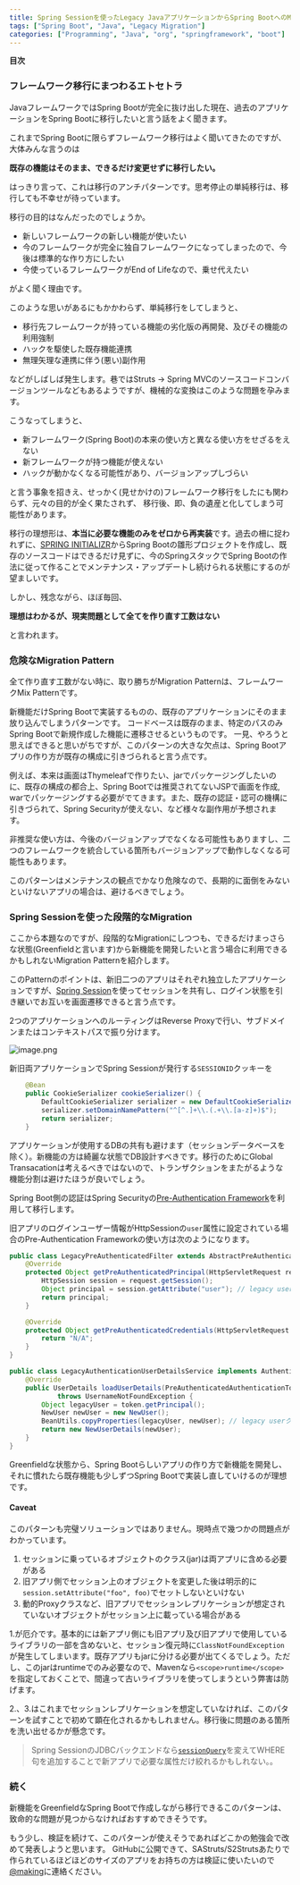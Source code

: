 ```yaml
---
title: Spring Sessionを使ったLegacy JavaアプリケーションからSpring BootへのMigration
tags: ["Spring Boot", "Java", "Legacy Migration"]
categories: ["Programming", "Java", "org", "springframework", "boot"]
---
```


**目次**
<!-- toc -->

### フレームワーク移行にまつわるエトセトラ

JavaフレームワークではSpring Bootが完全に抜け出した現在、過去のアプリケーションをSpring Bootに移行したいと言う話をよく聞きます。

これまでSpring Bootに限らずフレームワーク移行はよく聞いてきたのですが、大体みんな言うのは

**既存の機能はそのまま、できるだけ変更せずに移行したい。**

はっきり言って、これは移行のアンチパターンです。思考停止の単純移行は、移行しても不幸せが待っています。

移行の目的はなんだったのでしょうか。

* 新しいフレームワークの新しい機能が使いたい
* 今のフレームワークが完全に独自フレームワークになってしまったので、今後は標準的な作り方にしたい
* 今使っているフレームワークがEnd of Lifeなので、乗せ代えたい

がよく聞く理由です。

このような思いがあるにもかかわらず、単純移行をしてしまうと、

* 移行先フレームワークが持っている機能の劣化版の再開発、及びその機能の利用強制
* ハックを駆使した既存機能連携
* 無理矢理な連携に伴う(悪い)副作用

などがしばしば発生します。巷ではStruts -> Spring MVCのソースコードコンバージョンツールなどもあるようですが、機械的な変換はこのような問題を孕みます。

こうなってしまうと、

* 新フレームワーク(Spring Boot)の本来の使い方と異なる使い方をせざるをえない
* 新フレームワークが持つ機能が使えない
* ハックが動かなくなる可能性があり、バージョンアップしづらい

と言う事象を招きえ、せっかく(見せかけの)フレームワーク移行をしたにも関わらず、元々の目的が全く果たされず、
移行後、即、負の遺産と化してしまう可能性があります。


移行の理想形は、**本当に必要な機能のみをゼロから再実装**です。過去の柵に捉われずに、[SPRING INITIALIZR](https://start.spring.io/)からSpring Bootの雛形プロジェクトを作成し、既存のソースコードはできるだけ見ずに、今のSpringスタックでSpring Bootの作法に従って作ることでメンテナンス・アップデートし続けられる状態にするのが望ましいです。

しかし、残念ながら、ほぼ毎回、

**理想はわかるが、現実問題として全てを作り直す工数はない**

と言われます。

### 危険なMigration Pattern

全て作り直す工数がない時に、取り勝ちがMigration Patternは、フレームワークMix Patternです。

新機能だけSpring Bootで実装するものの、既存のアプリケーションにそのまま放り込んでしまうパターンです。
コードベースは既存のまま、特定のパスのみSpring Bootで新規作成した機能に遷移させるというものです。
一見、やろうと思えばできると思いがちですが、このパターンの大きな欠点は、Spring Bootアプリの作り方が既存の構成に引きづられると言う点です。

例えば、本来は画面はThymeleafで作りたい、jarでパッケージングしたいのに、既存の構成の都合上、Spring Bootでは推奨されてないJSPで画面を作成, warでパッケージングする必要がでてきます。また、既存の認証・認可の機構に引きづられて、Spring Securityが使えない、など様々な副作用が予想されます。

非推奨な使い方は、今後のバージョンアップでなくなる可能性もありますし、二つのフレームワークを統合している箇所もバージョンアップで動作しなくなる可能性もあります。

このパターンはメンテナンスの観点でかなり危険なので、長期的に面倒をみないといけないアプリの場合は、避けるべきでしょう。

### Spring Sessionを使った段階的なMigration

ここから本題なのですが、段階的なMigrationにしつつも、できるだけまっさらな状態(Greenfieldと言います)から新機能を開発したいと言う場合に利用できるかもしれないMigration Patternを紹介します。

このPatternのポイントは、新旧二つのアプリはそれぞれ独立したアプリケーションですが、[Spring Session](http://projects.spring.io/spring-session/)を使ってセッションを共有し、ログイン状態を引き継いでお互いを画面遷移できると言う点です。

2つのアプリケーションへのルーティングはReverse Proxyで行い、サブドメインまたはコンテキストパスで振り分けます。

![image.png](https://qiita-image-store.s3.amazonaws.com/0/1852/1c8731b7-18d9-9c74-339f-9a73054b3ffc.png)


新旧両アプリケーションでSpring Sessionが発行する`SESSIONID`クッキーを


``` java
	@Bean
	public CookieSerializer cookieSerializer() {
		DefaultCookieSerializer serializer = new DefaultCookieSerializer();
		serializer.setDomainNamePattern("^[^.]+\\.(.+\\.[a-z]+)$");
		return serializer;
	}
```

アプリケーションが使用するDBの共有も避けます（セッションデータベースを除く）。新機能の方は綺麗な状態でDB設計すべきです。移行のためにGlobal Transacationは考えるべきではないので、トランザクションをまたがるような機能分割は避けたほうが良いでしょう。

Spring Boot側の認証はSpring Securityの[Pre-Authentication Framework](http://docs.spring.io/spring-security/site/docs/4.2.3.RELEASE/reference/html/preauth.html)を利用して移行します。

旧アプリのログインユーザー情報がHttpSessionの`user`属性に設定されている場合のPre-Authentication Frameworkの使い方は次のようになります。

``` java
public class LegacyPreAuthenticatedFilter extends AbstractPreAuthenticatedProcessingFilter {
	@Override
	protected Object getPreAuthenticatedPrincipal(HttpServletRequest request) {
		HttpSession session = request.getSession();
		Object principal = session.getAttribute("user"); // legacy user object
		return principal;
	}

	@Override
	protected Object getPreAuthenticatedCredentials(HttpServletRequest request) {
		return "N/A";
	}
}
```

``` java
public class LegacyAuthenticationUserDetailsService implements AuthenticationUserDetailsService<PreAuthenticatedAuthenticationToken> {
	@Override
	public UserDetails loadUserDetails(PreAuthenticatedAuthenticationToken token)
			throws UsernameNotFoundException {
		Object legacyUser = token.getPrincipal();
		NewUser newUser = new NewUser();
		BeanUtils.copyProperties(legacyUser, newUser); // legacy userクラスをcompileで使わないようにReflectionでコピー
		return new NewUserDetails(newUser);
	}
}
```




Greenfieldな状態から、Spring Bootらしいアプリの作り方で新機能を開発し、それに慣れたら既存機能も少しずつSpring Bootで実装し直していけるのが理想です。

#### Caveat

このパターンも完璧ソリューションではありません。現時点で幾つかの問題点がわかっています。

1. セッションに乗っているオブジェクトのクラス(jar)は両アプリに含める必要がある
1. 旧アプリ側でセッション上のオブジェクトを変更した後は明示的に`session.setAttribute("foo", foo)`でセットしないといけない
1. 動的Proxyクラスなど、旧アプリでセッションレプリケーションが想定されていないオブジェクトがセッション上に載っている場合がある

1.が厄介です。基本的には新アプリ側にも旧アプリ及び旧アプリで使用しているライブラリの一部を含めないと、セッション復元時に`ClassNotFoundException`が発生してしまいます。既存アプリもjarに分ける必要が出てくるでしょう。ただし、このjarはruntimeでのみ必要なので、Mavenなら`<scope>runtime</scope>`を指定しておくことで、間違って古いライブラリを使ってしまうという弊害は防げます。

2.、3.はこれまでセッションレプリケーションを想定していなければ、このパターンを試すことで初めて顕在化されるかもしれません。移行後に問題のある箇所を洗い出せるかが懸念です。

> Spring SessionのJDBCバックエンドなら[`sessionQuery`](https://github.com/spring-projects/spring-session/blob/1.3.x/spring-session/src/main/java/org/springframework/session/jdbc/JdbcOperationsSessionRepository.java#L147-L151)を変えてWHERE句を追加することで新アプリで必要な属性だけ絞れるかもしれない。。

### 続く

新機能をGreenfieldなSpring Bootで作成しながら移行できるこのパターンは、致命的な問題が見つからなければおすすめできそうです。

もう少し、検証を続けて、このパターンが使えそうであればどこかの勉強会で改めて発表しようと思います。
GitHubに公開できて、SAStruts/S2Strutsあたりで作られているほどほどのサイズのアプリをお持ちの方は検証に使いたいので[@making](https://twitter.com/making)に連絡ください。

